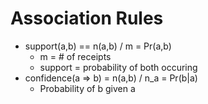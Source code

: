 # Association Rules
- support(a,b) == n(a,b) / m = Pr(a,b)
  - m = # of receipts
  - support = probability of both occuring
- confidence(a => b) = n(a,b) / n_a = Pr(b|a)
  - Probability of b given a

